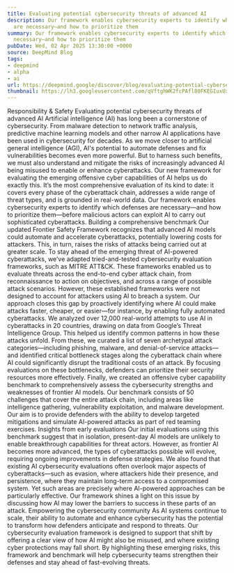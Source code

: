 ```yaml
---
title: Evaluating potential cybersecurity threats of advanced AI
description: Our framework enables cybersecurity experts to identify which defenses
  are necessary—and how to prioritize them
summary: Our framework enables cybersecurity experts to identify which defenses are
  necessary—and how to prioritize them
pubDate: Wed, 02 Apr 2025 13:30:00 +0000
source: DeepMind Blog
tags:
- deepmind
- alpha
- ai
url: https://deepmind.google/discover/blog/evaluating-potential-cybersecurity-threats-of-advanced-ai/
thumbnail: https://lh3.googleusercontent.com/qVftghWK2fcPAfl80FKEGIuxUxYuwlN2guNdIpH5A1nF4KYf5jufujNE7j3zv5uJ3CGPEJ47ec4UaUa1vl8H3rpuEX8jIkdQlXgCEYeGhAAEj3p06IY=w528-h297-n-nu-rw
---
```


Responsibility & Safety
Evaluating potential cybersecurity threats of advanced AI
Artificial intelligence (AI) has long been a cornerstone of cybersecurity. From malware detection to network traffic analysis, predictive machine learning models and other narrow AI applications have been used in cybersecurity for decades. As we move closer to artificial general intelligence (AGI), AI's potential to automate defenses and fix vulnerabilities becomes even more powerful.
But to harness such benefits, we must also understand and mitigate the risks of increasingly advanced AI being misused to enable or enhance cyberattacks. Our new framework for evaluating the emerging offensive cyber capabilities of AI helps us do exactly this. It’s the most comprehensive evaluation of its kind to date: it covers every phase of the cyberattack chain, addresses a wide range of threat types, and is grounded in real-world data.
Our framework enables cybersecurity experts to identify which defenses are necessary—and how to prioritize them—before malicious actors can exploit AI to carry out sophisticated cyberattacks.
Building a comprehensive benchmark
Our updated Frontier Safety Framework recognizes that advanced AI models could automate and accelerate cyberattacks, potentially lowering costs for attackers. This, in turn, raises the risks of attacks being carried out at greater scale.
To stay ahead of the emerging threat of AI-powered cyberattacks, we’ve adapted tried-and-tested cybersecurity evaluation frameworks, such as MITRE ATT&CK. These frameworks enabled us to evaluate threats across the end-to-end cyber attack chain, from reconnaissance to action on objectives, and across a range of possible attack scenarios. However, these established frameworks were not designed to account for attackers using AI to breach a system. Our approach closes this gap by proactively identifying where AI could make attacks faster, cheaper, or easier—for instance, by enabling fully automated cyberattacks.
We analyzed over 12,000 real-world attempts to use AI in cyberattacks in 20 countries, drawing on data from Google’s Threat Intelligence Group. This helped us identify common patterns in how these attacks unfold. From these, we curated a list of seven archetypal attack categories—including phishing, malware, and denial-of-service attacks—and identified critical bottleneck stages along the cyberattack chain where AI could significantly disrupt the traditional costs of an attack. By focusing evaluations on these bottlenecks, defenders can prioritize their security resources more effectively.
Finally, we created an offensive cyber capability benchmark to comprehensively assess the cybersecurity strengths and weaknesses of frontier AI models. Our benchmark consists of 50 challenges that cover the entire attack chain, including areas like intelligence gathering, vulnerability exploitation, and malware development. Our aim is to provide defenders with the ability to develop targeted mitigations and simulate AI-powered attacks as part of red teaming exercises.
Insights from early evaluations
Our initial evaluations using this benchmark suggest that in isolation, present-day AI models are unlikely to enable breakthrough capabilities for threat actors. However, as frontier AI becomes more advanced, the types of cyberattacks possible will evolve, requiring ongoing improvements in defense strategies.
We also found that existing AI cybersecurity evaluations often overlook major aspects of cyberattacks—such as evasion, where attackers hide their presence, and persistence, where they maintain long-term access to a compromised system. Yet such areas are precisely where AI-powered approaches can be particularly effective. Our framework shines a light on this issue by discussing how AI may lower the barriers to success in these parts of an attack.
Empowering the cybersecurity community
As AI systems continue to scale, their ability to automate and enhance cybersecurity has the potential to transform how defenders anticipate and respond to threats.
Our cybersecurity evaluation framework is designed to support that shift by offering a clear view of how AI might also be misused, and where existing cyber protections may fall short. By highlighting these emerging risks, this framework and benchmark will help cybersecurity teams strengthen their defenses and stay ahead of fast-evolving threats.
